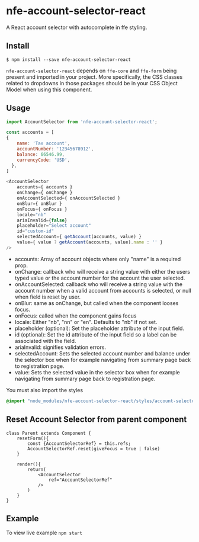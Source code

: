 # nfe-account-selector-react

A React account selector with autocomplete in ffe styling.

## Install

```
$ npm install --save nfe-account-selector-react
```

`nfe-account-selector-react` depends on `ffe-core` and `ffe-form` being present and imported in your project.
More specifically, the CSS classes related to dropdowns in those packages should be in your CSS Object Model when using this component.

## Usage

```javascript
import AccountSelector from 'nfe-account-selector-react';

const accounts = [
{
    name: 'Tax account',
    accountNumber: '12345678912',
    balance: 66546.99,
    currencyCode: 'USD',
  },
]

<AccountSelector
    accounts={ accounts }
    onChange={ onChange }
    onAccountSelected={ onAccountSelected }
    onBlur={ onBlur }
    onFocus={ onFocus }
    locale="nb"
    ariaInvalid={false}
    placeholder="Select account"
    id="custom-id"
    selectedAccount={ getAccount(accounts, value) }
    value={ value ? getAccount(accounts, value).name : '' }
/>
```
- accounts: Array of account objects where only "name" is a required prop.
- onChange: callback who will receive a string value with either the users typed value or the account number for the account the user selected.
- onAccountSelected: callback who will receive a string value with the account number when a valid account from accounts is selected, or null when field is reset by user.
- onBlur: same as onChange, but called when the component looses focus.
- onFocus: called when the component gains focus
- locale: Either "nb", "nn" or "en". Defaults to "nb" if not set.
- placeholder (optional): Set the placeholder attribute of the input field.
- id (optional): Set the id attribute of the input field so a label can be associated with the field.
- ariaInvalid: signifies validation errors.
- selectedAccount: Sets the selected account number and balance under the selector box when for example navigating from summary page back to registration page.
- value: Sets the selected value in the selector box when for example navigating from summary page back to registration page.

You must also import the styles
```css
@import "node_modules/nfe-account-selector-react/styles/account-selector.less";
```

## Reset Account Selector from parent component

```
class Parent extends Component {
    resetForm(){
        const {AccountSelectorRef} = this.refs;
        AccountSelectorRef.reset(giveFocus = true | false)
    }

    render(){
        return(
            <AccountSelector
                ref="AccountSelectorRef"
            />
        )
    }
}
```
## Example

To view live example `npm start`

